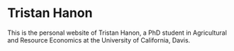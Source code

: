 # Tristan Hanon
This is the personal website of Tristan Hanon, a PhD student in Agricultural and Resource Economics at the University of California, Davis. 
